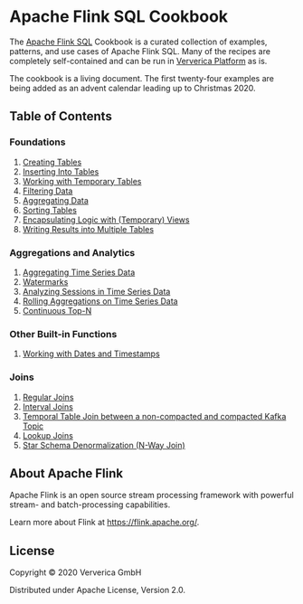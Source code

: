 # Apache Flink SQL Cookbook

 The [Apache Flink SQL](https://docs.ververica.com/user_guide/sql_development/index.html) Cookbook is a curated collection of examples, patterns, and use cases of Apache Flink SQL. 
 Many of the recipes are completely self-contained and can be run in [Ververica Platform](https://docs.ververica.com/index.html) as is.

The cookbook is a living document. 
The first twenty-four examples are being added as an advent calendar leading up to Christmas 2020.  

## Table of Contents

### Foundations

1. [Creating Tables](recipes/01/01_create_table.md)
2. [Inserting Into Tables](recipes/04/04_insert_into.md)
3. [Working with Temporary Tables](recipes/05/05_temporary_table.md)
4. [Filtering Data](recipes/02/02_where.md)
5. [Aggregating Data](recipes/03/03_group_by.md)
6. [Sorting Tables](recipes/08/08_order_by.md)
7. [Encapsulating Logic with (Temporary) Views](recipes/13/13_views.md)
7. [Writing Results into Multiple Tables](recipes/17/17_statement_sets.md)

### Aggregations and Analytics
1. [Aggregating Time Series Data](recipes/06/06_group_by_window.md)
2. [Watermarks](recipes/07/07_watermarks.md)
3. [Analyzing Sessions in Time Series Data](recipes/09/09_group_by_session_window.md)
4. [Rolling Aggregations on Time Series Data](recipes/10/10_over.md)
5. [Continuous Top-N](recipes/11/11_top_n.md)

### Other Built-in Functions
1. [Working with Dates and Timestamps](recipes/12/12_date_time.md)

### Joins

1. [Regular Joins](recipes/14/14_regular_joins.md)
2. [Interval Joins](recipes/15/15_interval_joins.md)
3. [Temporal Table Join between a non-compacted and compacted Kafka Topic](recipes/16/16_kafka_join.md)
4. [Lookup Joins](recipes/18/18_lookup_joins.md)
5. [Star Schema Denormalization (N-Way Join)](recipes/19/19_start_schema.md)

## About Apache Flink

Apache Flink is an open source stream processing framework with powerful stream- and batch-processing capabilities.

Learn more about Flink at https://flink.apache.org/.

## License 

Copyright © 2020 Ververica GmbH

Distributed under Apache License, Version 2.0.
